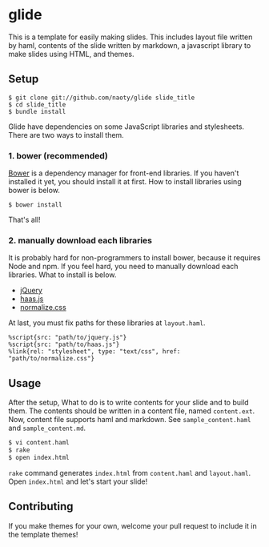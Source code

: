 # glide

This is a template for easily making slides. This includes layout file written by haml, contents of the slide written by markdown, a javascript library to make slides using HTML, and themes.

## Setup

```
$ git clone git://github.com/naoty/glide slide_title
$ cd slide_title
$ bundle install
```

Glide have dependencies on some JavaScript libraries and stylesheets. There are two ways to install them.

### 1. bower (recommended)

[Bower](http://bower.io/) is a dependency manager for front-end libraries. If you haven't installed it yet, you should install it at first. How to install libraries using bower is below.

```
$ bower install
```

That's all!

### 2. manually download each libraries

It is probably hard for non-programmers to install bower, because it requires Node and npm. If you feel hard, you need to manually download each libraries. What to install is below.

- [jQuery](http://jquery.com)
- [haas.js](https://github.com/naoty/haas.js)
- [normalize.css](http://necolas.github.io/normalize.css/)

At last, you must fix paths for these libraries at `layout.haml`.

```haml
%script{src: "path/to/jquery.js"}
%script{src: "path/to/haas.js"}
%link{rel: "stylesheet", type: "text/css", href: "path/to/normalize.css"}
```

## Usage

After the setup, What to do is to write contents for your slide and to build them. The contents should be written in a content file, named `content.ext`. Now, content file supports haml and markdown. See `sample_content.haml` and `sample_content.md`.

```sh
$ vi content.haml
$ rake
$ open index.html
```

`rake` command generates `index.html` from `content.haml` and `layout.haml`. Open `index.html` and let's start your slide!

## Contributing

If you make themes for your own, welcome your pull request to include it in the template themes!

